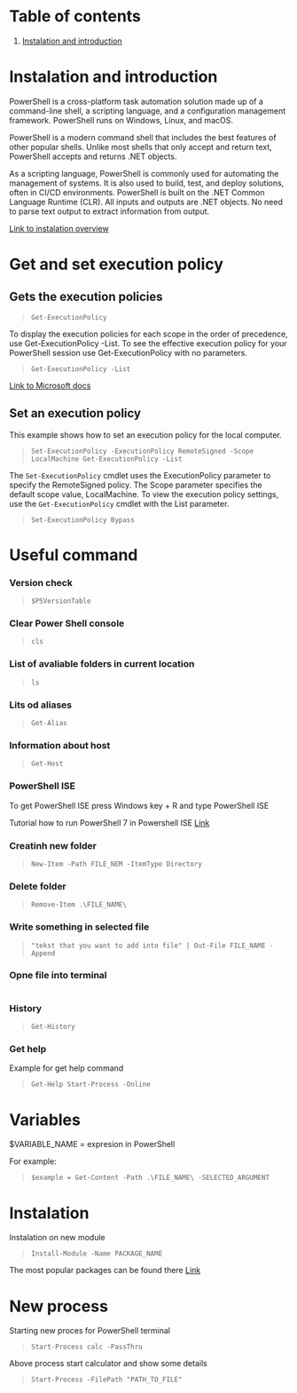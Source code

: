 # Table of contents

1. [Instalation and introduction](#Instalation-and-introduction)





# Instalation and introduction

PowerShell is a cross-platform task automation solution made up of a command-line shell, a scripting language, and a configuration management framework. PowerShell runs on Windows, Linux, and macOS.

PowerShell is a modern command shell that includes the best features of other popular shells. Unlike most shells that only accept and return text, PowerShell accepts and returns .NET objects.

As a scripting language, PowerShell is commonly used for automating the management of systems. It is also used to build, test, and deploy solutions, often in CI/CD environments. PowerShell is built on the .NET Common Language Runtime (CLR). All inputs and outputs are .NET objects. No need to parse text output to extract information from output.

[Link to instalation overview](https://docs.microsoft.com/en-us/powershell/scripting/install/installing-powershell?view=powershell-7.2)

# Get and set execution policy

## Gets the execution policies

> ```Get-ExecutionPolicy```


To display the execution policies for each scope in the order of precedence, use Get-ExecutionPolicy -List. To see the effective execution policy for your PowerShell session use Get-ExecutionPolicy with no parameters.

> ```Get-ExecutionPolicy -List```

[Link to Microsoft docs](https://docs.microsoft.com/en-us/powershell/module/microsoft.powershell.security/get-executionpolicy?view=powershell-7.2)


## Set an execution policy

This example shows how to set an execution policy for the local computer.

> ```Set-ExecutionPolicy -ExecutionPolicy RemoteSigned -Scope LocalMachine Get-ExecutionPolicy -List```

The ```Set-ExecutionPolicy``` cmdlet uses the ExecutionPolicy parameter to specify the RemoteSigned policy. The Scope parameter specifies the default scope value, LocalMachine. To view the execution policy settings, use the ```Get-ExecutionPolicy``` cmdlet with the List parameter.

> ```Set-ExecutionPolicy Bypass```

# Useful command


### Version check

> ```$PSVersionTable```


### Clear Power Shell console

> ```cls```

### List of avaliable folders in current location

> ```ls```

### Lits od aliases

> ```Get-Alias```

### Information about host

> ```Get-Host```

### PowerShell ISE

To get PowerShell ISE press Windows key + R and type PowerShell ISE

Tutorial how to run PowerShell 7 in Powershell ISE [Link](https://www.youtube.com/watch?v=Gqzf7mUloaE&ab_channel=AdamDriscoll)

### Creatinh new folder

> ```New-Item -Path FILE_NEM -ItemType Directory```

### Delete folder

> ```Remove-Item .\FILE_NAME\```

### Write something in selected file

> ```"tekst that you want to add into file" | Out-File FILE_NAME -Append```

### Opne file into terminal

> ```Get-Content -Path .\FILE_NAME\ -SELECTED_ARGUMENT

### History

> ```Get-History```

### Get help

Example for get help command

> ```Get-Help Start-Process -Online```

# Variables

$VARIABLE_NAME = expresion in PowerShell

For example:

> ```$example = Get-Content -Path .\FILE_NAME\ -SELECTED_ARGUMENT```


# Instalation

Instalation on new module

> ```Install-Module -Name PACKAGE_NAME```

The most popular packages can be found there [Link](https://www.powershellgallery.com/packages/SqlServer/21.1.18256)


# New process

Starting new proces for PowerShell terminal

>```Start-Process calc -PassThru```

Above process start calculator and show some details


>```Start-Process -FilePath "PATH_TO_FILE"```







